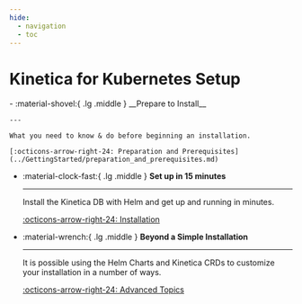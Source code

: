 ```yaml
---
hide:
  - navigation
  - toc
---
```


# Kinetica for Kubernetes Setup

<div class="grid cards" markdown>
-   :material-shovel:{ .lg .middle } __Prepare to Install__

    ---

    What you need to know & do before beginning an installation.

    [:octicons-arrow-right-24: Preparation and Prerequisites](../GettingStarted/preparation_and_prerequisites.md)

-   :material-clock-fast:{ .lg .middle } __Set up in 15 minutes__

    ---

    Install the Kinetica DB with Helm and get up and running in minutes.

    [:octicons-arrow-right-24: Installation](../GettingStarted/installation.md)

-   :material-wrench:{ .lg .middle } __Beyond a Simple Installation__

    ---

    It is possible using the Helm Charts and Kinetica CRDs to customize your installation in a number of ways.

    [:octicons-arrow-right-24: Advanced Topics](../Advanced/advanced_topics.md)

</div>

[//]: # (* [Getting Started]&#40;../GettingStarted/index.md&#41;)

[//]: # (* [Advanced Topics]&#40;../Advanced/advanced_topics.md&#41;)


[//]: # (Helm Charts and kubectl `.yaml` files are provided to support the deployment of the Kinetica Database )

[//]: # (Kubernetes Operator&#40;s&#41;. There are two Kinetica operators that will be deployed: -)

[//]: # ()

[//]: # (* [Kinetica Database Operator]&#40;#kinetica-database-operator&#41;)

[//]: # (* [Kinetica Workbench Operator]&#40;#kinetica-workbench-operator&#41;)

[//]: # ()

[//]: # (## Kinetica Database Operator)

[//]: # (The Kinetica Database Operator manages the full lifecycle of the Database including: - )

[//]: # ()

[//]: # (* Deployment)

[//]: # (* Management &#40;Pause/Suspend&#41;)

[//]: # (* Upgrading)

[//]: # (* Backup)

[//]: # (* Restore)

[//]: # (* Deletion)

[//]: # (* User Creation)

[//]: # (* User Deletion)

[//]: # (* User Grants)

[//]: # (* User Schema)

[//]: # ()

[//]: # (both on [supported on-premise Kubernetes distributions]&#40;#supported-on-premise-kubernetes-distributions&#41; and )

[//]: # ([supported cloud platforms]&#40;#supported-cloud-platforms&#41;.)

[//]: # ()

[//]: # (## Kinetica Workbench Operator)

[//]: # (The Kinetica Workbench Operator manages the lifecycle of the Kinetica Workbench deployment. )

[//]: # (Each Kinetica DB has a corresponding Workbench associated.)

[//]: # ()

[//]: # (## Helm Charts)

[//]: # ()

[//]: # (Information on the [Helm Charts]&#40;Operators/kinetica-operators.md&#41;)

[//]: # ()

[//]: # (## Supported On-Premise Kubernetes Distributions)

[//]: # ()

[//]: # (* KinD - Kubernetes Versions >= 1.22.x)

[//]: # (* Kubeadm - Kubernetes Versions >= 1.22.x)

[//]: # ()

[//]: # (## Supported Cloud Platforms)

[//]: # (Currently the Kinetica DB Operator supports deployment on: -)

[//]: # ()

[//]: # (* [Microsoft Azure]&#40;#microsoft-azure&#41;)

[//]: # (* [Amazon AWS]&#40;#amazon-aws&#41;)

[//]: # ()

[//]: # (### Microsoft Azure)

[//]: # ()

[//]: # (The operator runs as part of an Azure Marketplace offering.)

[//]: # ()

[//]: # (### Amazon AWS)

[//]: # ()

[//]: # (The operator runs as part of an AWS Marketplace offering.)

